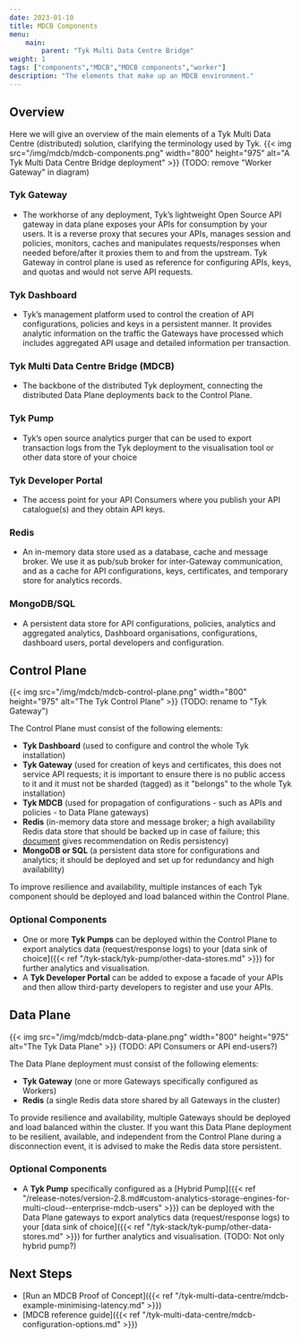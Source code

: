 ```yaml
---
date: 2023-01-10
title: MDCB Components
menu:
    main:
        parent: "Tyk Multi Data Centre Bridge"
weight: 1
tags: ["components","MDCB","MDCB components","worker"]
description: "The elements that make up an MDCB environment."
---
```


## Overview

Here we will give an overview of the main elements of a Tyk Multi Data Centre (distributed) solution, clarifying the terminology used by Tyk.
{{< img src="/img/mdcb/mdcb-components.png" width="800" height="975" alt="A Tyk Multi Data Centre Bridge deployment" >}}
(TODO: remove "Worker Gateway" in diagram)

### Tyk Gateway
- The workhorse of any deployment, Tyk’s lightweight Open Source API gateway in data plane exposes your APIs for consumption by your users. It is a reverse proxy that secures your APIs, manages session and policies, monitors, caches and manipulates requests/responses when needed before/after it proxies them to and from the upstream. Tyk Gateway in control plane is used as reference for configuring APIs, keys, and quotas and would not serve API requests.

### Tyk Dashboard
- Tyk’s management platform used to control the creation of API configurations, policies and keys in a persistent manner. It provides analytic information on the traffic the Gateways have processed which includes aggregated API usage and detailed information per transaction.

### Tyk Multi Data Centre Bridge (MDCB)
- The backbone of the distributed Tyk deployment, connecting the distributed Data Plane deployments back to the Control Plane.

### Tyk Pump
- Tyk’s open source analytics purger that can be used to export transaction logs from the Tyk deployment to the visualisation tool or other data store of your choice

### Tyk Developer Portal
- The access point for your API Consumers where you publish your API catalogue(s) and they obtain API keys.

### Redis
- An in-memory data store used as a database, cache and message broker. We use it as pub/sub broker for inter-Gateway communication, and as a cache for API configurations, keys, certificates, and temporary store for analytics records.

### MongoDB/SQL
- A persistent data store for API configurations, policies, analytics and aggregated analytics, Dashboard organisations, configurations, dashboard users, portal developers and configuration.


## Control Plane
{{< img src="/img/mdcb/mdcb-control-plane.png" width="800" height="975" alt="The Tyk Control Plane" >}}
(TODO: rename to "Tyk Gateway")

The Control Plane must consist of the following elements:
- **Tyk Dashboard** (used to configure and control the whole Tyk installation)
- **Tyk Gateway** (used for creation of keys and certificates, this does not service API requests; it is important to ensure there is no public access to it and it must not be sharded (tagged) as it "belongs" to the whole Tyk installation)
- **Tyk MDCB** (used for propagation of configurations - such as APIs and policies - to Data Plane gateways)
- **Redis** (in-memory data store and message broker; a high availability Redis data store that should be backed up in case of failure; this [document](https://redis.io/docs/management/persistence/) gives recommendation on Redis persistency)
- **MongoDB or SQL** (a persistent data store for configurations and analytics; it should be deployed and set up for redundancy and high availability)

To improve resilience and availability, multiple instances of each Tyk component should be deployed and load balanced within the Control Plane.

### Optional Components
- One or more **Tyk Pumps** can be deployed within the Control Plane to export analytics data (request/response logs) to your [data sink of choice]({{< ref "/tyk-stack/tyk-pump/other-data-stores.md" >}}) for further analytics and visualisation.
- A **Tyk Developer Portal** can be added to expose a facade of your APIs and then allow third-party developers to register and use your APIs.

## Data Plane
{{< img src="/img/mdcb/mdcb-data-plane.png" width="800" height="975"  alt="The Tyk Data Plane" >}}
(TODO: API Consumers or API end-users?)

The Data Plane deployment must consist of the following elements:
- **Tyk Gateway** (one or more Gateways specifically configured as Workers)
- **Redis** (a single Redis data store shared by all Gateways in the cluster)

To provide resilience and availability, multiple Gateways should be deployed and load balanced within the cluster.
If you want this Data Plane deployment to be resilient, available, and independent from the Control Plane during a disconnection event, it is advised to make the Redis data store persistent.
  
### Optional Components
- A **Tyk Pump** specifically configured as a [Hybrid Pump]({{< ref "/release-notes/version-2.8.md#custom-analytics-storage-engines-for-multi-cloud--enterprise-mdcb-users" >}}) can be deployed with the Data Plane gateways to export analytics data (request/response logs) to your [data sink of choice]({{< ref "/tyk-stack/tyk-pump/other-data-stores.md" >}}) for further analytics and visualisation.
(TODO: Not only hybrid pump?)
  
## Next Steps
 - [Run an MDCB Proof of Concept]({{< ref "/tyk-multi-data-centre/mdcb-example-minimising-latency.md" >}})
 - [MDCB reference guide]({{< ref "/tyk-multi-data-centre/mdcb-configuration-options.md" >}})

